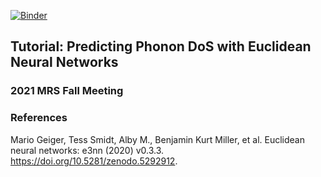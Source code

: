 [![Binder](https://mybinder.org/badge_logo.svg)](https://mybinder.org/v2/gh/ninarina12/phononDoS_tutorial/main)

## Tutorial: Predicting Phonon DoS with Euclidean Neural Networks
### 2021 MRS Fall Meeting

### References
Mario Geiger, Tess Smidt, Alby M., Benjamin Kurt Miller, et al. Euclidean neural networks: e3nn (2020) v0.3.3. https://doi.org/10.5281/zenodo.5292912.